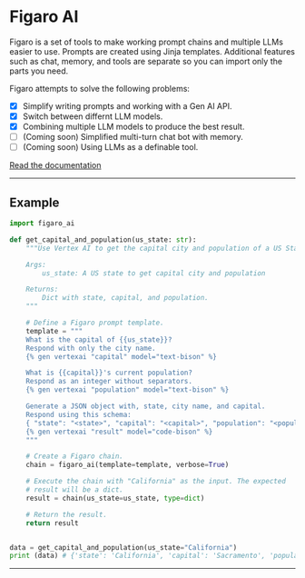 # Figaro AI

Figaro is a set of tools to make working prompt chains and multiple LLMs
easier to use. Prompts are created using Jinja templates. Additional features
such as chat, memory, and tools are separate so you can import only the parts
you need.

Figaro attempts to solve the following problems:

* [X] Simplify writing prompts and working with a Gen AI API.
* [X] Switch between differnt LLM models.
* [X] Combining multiple LLM models to produce the best result.
* [ ] (Coming soon) Simplified multi-turn chat bot with memory.
* [ ] (Coming soon) Using LLMs as a definable tool.

[Read the documentation](docs/README.md)

------------------------------------------------------------------------------

## Example

```py
import figaro_ai

def get_capital_and_population(us_state: str):
    """Use Vertex AI to get the capital city and population of a US State.

    Args:
        us_state: A US state to get capital city and population

    Returns:
        Dict with state, capital, and population.
    """

    # Define a Figaro prompt template.
    template = """
    What is the capital of {{us_state}}?
    Respond with only the city name.
    {% gen vertexai "capital" model="text-bison" %}

    What is {{capital}}'s current population?
    Respond as an integer without separators.
    {% gen vertexai "population" model="text-bison" %}

    Generate a JSON object with, state, city name, and capital.
    Respond using this schema:
    { "state": "<state>", "capital": "<capital>", "population": "<population>" }
    {% gen vertexai "result" model="code-bison" %}
    """

    # Create a Figaro chain.
    chain = figaro_ai(template=template, verbose=True)

    # Execute the chain with "California" as the input. The expected
    # result will be a dict.
    result = chain(us_state=us_state, type=dict)

    # Return the result.
    return result


data = get_capital_and_population(us_state="California")
print (data) # {'state': 'California', 'capital': 'Sacramento', 'population': 493648}

```

------------------------------------------------------------------------------
